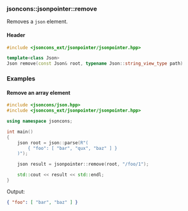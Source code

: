 ### jsoncons::jsonpointer::remove

Removes a `json` element.

#### Header
```c++
#include <jsoncons_ext/jsonpointer/jsonpointer.hpp>

template<class Json>
Json remove(const Json& root, typename Json::string_view_type path)
```

### Examples

#### Remove an array element

```c++
#include <jsoncons/json.hpp>
#include <jsoncons_ext/jsonpointer/jsonpointer.hpp>

using namespace jsoncons;

int main()
{
    json root = json::parse(R"(
        { "foo": [ "bar", "qux", "baz" ] }
    )");

    json result = jsonpointer::remove(root, "/foo/1");

    std::cout << result << std::endl;
}
```
Output:
```json
{ "foo": [ "bar", "baz" ] }
```



